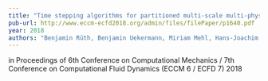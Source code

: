 ```yaml
---
title: "Time stepping algorithms for partitioned multi-scale multi-physics in preCICE"
pub-url: http://www.eccm-ecfd2018.org/admin/files/filePaper/p1640.pdf
year: 2018
authors: "Benjamin Rüth, Benjamin Uekermann, Miriam Mehl, Hans-Joachim Bungartz"
---
```

in Proceedings of 6th Conference on Computational Mechanics / 7th Conference on Computational Fluid Dynamics (ECCM 6 / ECFD 7) 2018
